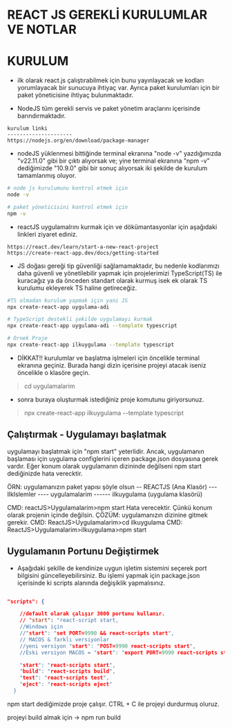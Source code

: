 # REACT JS GEREKLİ KURULUMLAR VE NOTLAR

# KURULUM

* ilk olarak react.js çalıştırabilmek için bunu yayınlayacak ve kodları yorumlayacak bir sunucuya ihtiyaç var.
Ayrıca paket kurulumları için bir paket yöneticisine ihtiyaç bulunmaktadır.

* NodeJS tüm gerekli servis ve paket yönetim araçlarını içerisinde barındırmaktadır.

```link
kurulum linki 
---------------------
https://nodejs.org/en/download/package-manager
```
* nodeJS yüklenmesi bittiğinde terminal ekranına "node -v" yazdığımızda "v22.11.0" gibi bir çıktı alıyorsak ve;
yine terminal ekranına "npm -v" dediğimizde "10.9.0" gibi bir sonuç alıyorsak iki şekilde de kurulum tamamlanmış oluyor.

```bash
# node js kurulumunu kontrol etmek için
node -v

# paket yöneticisini kontrol etmek için
npm -v 
```

* reactJS uygulamalrını kurmak için ve dökümantasyonlar için aşağıdaki linkleri ziyaret ediniz.

```
https://react.dev/learn/start-a-new-react-project
https://create-react-app.dev/docs/getting-started
```
* JS doğası gereği tip güvenliği sağlamamaktadır, bu nedenle kodlarımızı daha güvenli ve yönetilebilir yapmak için projelerimizi TypeScript(TS) ile kuracağız ya da önceden standart olarak kurmuş isek ek olarak TS kurulumu ekleyerek TS haline getireceğiz.

```bash
#TS olmadan kurulum yapmak için yani JS
npx create-react-app uygulama-adi
```

```bash
# TypeScript destekli şekilde uygulamayı kurmak
npx create-react-app uygulama-adi --template typescript
```

```bash
# Örnek Proje
npx create-react-app ilkuygulama --template typescript

```

* DİKKAT!! kurulumlar ve başlatma işlmeleri için öncelikle terminal ekranına geçiniz. Burada hangi dizin içerisine projeyi atacak iseniz öncelikle o klasöre geçin.
>cd uygulamalarim

* sonra buraya oluşturmak istediğiniz proje komutunu giriyorsunuz.
> npx create-react-app ilkuygulama --template typescript

## Çalıştırmak - Uygulamayı başlatmak
uygulamayı başlatmak için "npm start" yeterlidir. Ancak,
uygulamanın başlaması için uygulama configlerini içeren 
package.json dosyasına gerek vardır. Eğer konum olarak uygulamanın dizininde
değilseni npm start dediğinizde hata verecktir.

ÖRN:
uygulamanızın paket yapısı şöyle olsun
-- REACTJS (Ana Klasör)
---IlkIslemler 
---- uygulamalarim
------ ilkuygulama (uygulama klasörü)

CMD: reactJS>Uygulamalarim>npm start
Hata verecektir. Çünkü konum olarak projenin içinde değilsin.
ÇÖZÜM:
uygulamanızın dizinine gitmek gerekir.
CMD: ReactJS>Uygulamalarim>cd ilkuygulama
CMD: ReactJS>Uygulamalarim>ilkuygulama>npm start

## Uygulamanın Portunu Değiştirmek

* Aşağıdaki şekille de kendinize uygun işletim sistemini seçerek port bilgisini güncelleyebilirsiniz.
Bu işlemi yapmak için package.json içerisinde ki scripts alanında değişiklik yapmalısınız.

```json

"scripts": {

    //default olarak çalışır 3000 portunu kullanır.
    // "start": "react-script start,
    //Windows için
    //"start": "set PORT=9990 && react-scripts start",
    // MACOS & farklı versiyonlar
    //yeni versiyon "start": "POST=9990 react-scripts start",
    //Eski versiyon MACOS = "start": "export PORT=9990 react-scripts start"

    "start": "react-scripts start",
    "build": "react-scripts build",
    "test": "react-scripts test",
    "eject": "react-scripts eject"
  }
```

npm start dediğimizde proje çalışır.
CTRL + C ile projeyi durdurmuş oluruz.

projeyi build almak için -> npm run build
